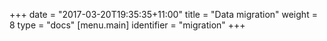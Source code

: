 +++
date = "2017-03-20T19:35:35+11:00"
title = "Data migration"
weight = 8
type = "docs"
[menu.main]
  identifier = "migration"
+++
